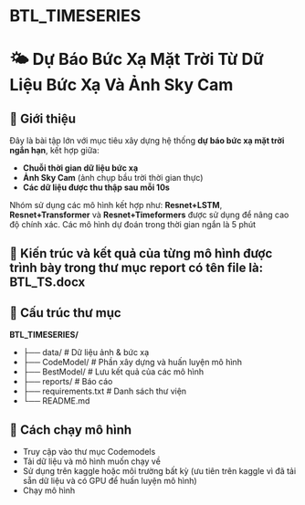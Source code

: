# BTL_TIMESERIES
# 🌤️ Dự Báo Bức Xạ Mặt Trời Từ Dữ Liệu Bức Xạ Và Ảnh Sky Cam

## 📌 Giới thiệu

Đây là bài tập lớn với mục tiêu xây dựng hệ thống **dự báo bức xạ mặt trời ngắn hạn**, kết hợp giữa:

- **Chuỗi thời gian dữ liệu bức xạ** 
- **Ảnh Sky Cam** (ảnh chụp bầu trời thời gian thực)
- **Các dữ liệu được thu thập sau mỗi 10s**

Nhóm sử dụng các mô hình kết hợp như: **Resnet+LSTM**, **Resnet+Transformer** và **Resnet+Timeformers** được sử dụng để nâng cao độ chính xác.
Các mô hình dự đoán trong thời gian ngắn là 5 phút

## 🧠 Kiến trúc và kết quả của từng mô hình được trình bày trong thư mục report có tên file là: BTL_TS.docx

## 📂 Cấu trúc thư mục
**BTL_TIMESERIES/**
- ├── data/ # Dữ liệu ảnh & bức xạ 
- ├── CodeModel/ # Phần xây dựng và huấn luyện mô hình
- ├── BestModel/ # Lưu kết quả của các mô hình
- ├── reports/ # Báo cáo
- ├── requirements.txt # Danh sách thư viện
- └── README.md

## 🚀 Cách chạy mô hình

- Truy cập vào thư mục Codemodels
- Tải dữ liệu và mô hình muốn chạy về 
- Sử dụng trên kaggle hoặc môi trường bất kỳ (ưu tiên trên kaggle vì đã tải sẵn dữ liệu và có GPU để huấn luyện mô hình)
- Chạy mô hình
